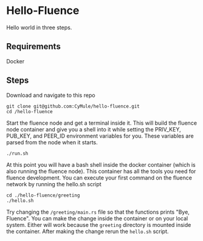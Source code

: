 # Hello-Fluence

Hello world in three steps.

## Requirements
Docker

## Steps
Download and navigate to this repo
```
git clone git@github.com:CyMule/hello-fluence.git
cd /hello-fluence
```

Start the fluence node and get a terminal inside it. This will build the fluence node container and give you a shell into it while setting the PRIV_KEY, PUB_KEY, and PEER_ID environment variables for you. These variables are parsed from the node when it starts.
```
./run.sh
```
At this point you will have a bash shell inside the docker container (which is also running the fluence node). This container has all the tools you need for fluence development. You can execute your first command on the fluence network by running the hello.sh script
```
cd ./hello-fluence/greeting
./hello.sh
```
Try changing the `/greeting/main.rs` file so that the functions prints "Bye, Fluence". You can make the change inside the container or on your local system. Either will work because the `greeting` directory is mounted inside the container. After making the change rerun the `hello.sh` script.